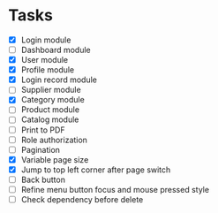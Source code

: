 # Tasks

- [x] Login module
- [ ] Dashboard module
- [x] User module
- [x] Profile module
- [x] Login record module
- [ ] Supplier module
- [x] Category module
- [ ] Product module
- [ ] Catalog module
- [ ] Print to PDF
- [ ] Role authorization
- [ ] Pagination
- [x] Variable page size
- [x] Jump to top left corner after page switch
- [ ] Back button
- [ ] Refine menu button focus and mouse pressed style
- [ ] Check dependency before delete
